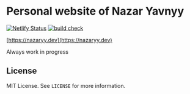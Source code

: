 # Personal website of Nazar Yavnyy

[![Netlify Status](https://api.netlify.com/api/v1/badges/c0e3d2bb-a8b9-4e14-b052-47849378defe/deploy-status)](https://app.netlify.com/sites/nazar-yavnyy/deploys)
[![build check](https://github.com/ny1am/personal-website/actions/workflows/build.yml/badge.svg)](https://github.com/ny1am/personal-website/actions/workflows/build.yml)

[https://nazaryy.dev](https://nazaryy.dev)

Always work in progress

## License

MIT License. See `LICENSE` for more information.
